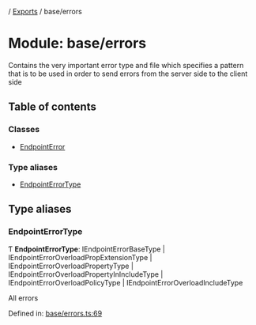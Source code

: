 [](../README.md) / [Exports](../modules.md) / base/errors

# Module: base/errors

Contains the very important error type and file
which specifies a pattern that is to be used in order
to send errors from the server side to the client side

## Table of contents

### Classes

- [EndpointError](../classes/base_errors.endpointerror.md)

### Type aliases

- [EndpointErrorType](base_errors.md#endpointerrortype)

## Type aliases

### EndpointErrorType

Ƭ **EndpointErrorType**: IEndpointErrorBaseType \| IEndpointErrorOverloadPropExtensionType \| IEndpointErrorOverloadPropertyType \| IEndpointErrorOverloadPropertyInIncludeType \| IEndpointErrorOverloadPolicyType \| IEndpointErrorOverloadIncludeType

All errors

Defined in: [base/errors.ts:69](https://github.com/onzag/itemize/blob/3efa2a4a/base/errors.ts#L69)
